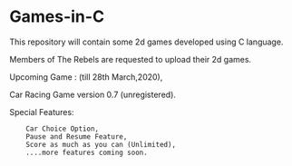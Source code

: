 # Games-in-C
This repository will contain some 2d games developed using C language.

Members of The Rebels are requested to upload their 2d games.

Upcoming Game : (till 28th March,2020),

  Car Racing Game version 0.7 (unregistered).
  
  Special Features:
  
        Car Choice Option,
        Pause and Resume Feature,
        Score as much as you can (Unlimited),
        ....more features coming soon.
